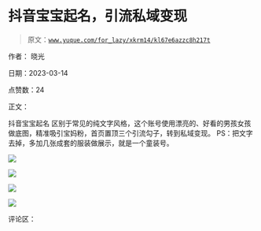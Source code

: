# 抖音宝宝起名，引流私域变现

> 原文：[`www.yuque.com/for_lazy/xkrm14/kl67e6azzc8h217t`](https://www.yuque.com/for_lazy/xkrm14/kl67e6azzc8h217t)

作者： 晓光

日期：2023-03-14

点赞数：24

正文：

抖音宝宝起名 区别于常见的纯文字风格，这个账号使用漂亮的、好看的男孩女孩做底图，精准吸引宝妈粉，首页置顶三个引流勾子，转到私域变现。 PS：把文字去掉，多加几张成套的服装做展示，就是一个童装号。

![](img/90ec07d1d466efc75124dd678ee87f1e.png)

![](img/97cf4532d645f8894769a9bc7e439509.png)

![](img/e2df71ab20f08d22bb5b4e8068ba3515.png)

![](img/c2440a435e84af675e3e2834d31a9997.png)  

评论区：

